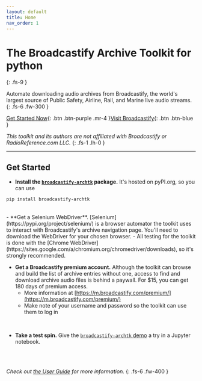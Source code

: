```yaml
---
layout: default
title: Home
nav_order: 1
---
```


# The Broadcastify Archive Toolkit for python  
{: .fs-9 }

Automate downloading audio archives from Broadcastify, the world's largest source of Public Safety, Airline, Rail, and Marine live audio streams.
{: .fs-6 .fw-300 }

[Get Started Now](#get-started){: .btn .btn-purple .mr-4 }[Visit Broadcastify](http://www.broadcastify.com){: .btn .btn-blue }

_This toolkit and its authors are not affiliated with Broadcastify or RadioReference.com LLC._
{: .fs-1 .lh-0 }

----

## Get Started

- **Install the [`broadcastify-archtk`](https://pypi.org/project/broadcastify-archtk/) package.** It's hosted on pyPI.org, so you can use
```bash
pip install broadcastify-archtk
```
<br>
- **Get a Selenium WebDriver**. [Selenium](https://pypi.org/project/selenium/) is a browser automator the toolkit uses to interact with Broadcastify's archive navigation page. You'll need to download the WebDriver for your chosen browser.
    - All testing for the toolkit is done with the [Chrome WebDriver](https://sites.google.com/a/chromium.org/chromedriver/downloads), so it's strongly recommended.

<br>

- **Get a Broadcastify premium account.** Although the toolkit can browse and build the list of archive entries without one, access to find and download archive audio files is behind a paywall. For $15, you can get 180 days of premium access.
    - More information at [https://m.broadcastify.com/premium/](https://m.broadcastify.com/premium/)
    - Make note of your username and password so the toolkit can use them to log in

<br>

- **Take a test spin.** Give the [`broadcastify-archtk` demo](https://github.com/ljhopkins2/broadcastify-archtk/blob/master/broadcastify_archtk_demo.ipynb) a try in a Jupyter notebook.

<br><br>

_Check out [the User Guide](user-guide) for more information._
{: .fs-6 .fw-400 }
